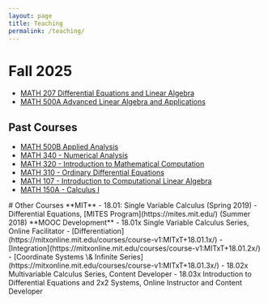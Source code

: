 ```yaml
---
layout: page
title: Teaching
permalink: /teaching/
---
```

# Fall 2025
<ul>
  <li><a href="https://catalog.fullerton.edu/preview_course_nopop.php?catoid=80&coid=541338">MATH 207 Differential Equations and Linear Algebra</a></li>
  <li><a href="https://catalog.fullerton.edu/preview_course_nopop.php?catoid=80&coid=541338">MATH 500A Advanced Linear Algebra and Applications</a></li>
</ul>
<h2>Past Courses</h2>
<ul>
  <li><a href="https://catalog.fullerton.edu/preview_course_nopop.php?catoid=95&coid=596661">MATH 500B Applied Analysis</a></li>
  <li><a href="https://catalog.fullerton.edu/preview_course_nopop.php?catoid=75&coid=518572">MATH 340 - Numerical Analysis</a></li>
  <li><a href="https://catalog.fullerton.edu/preview_course_nopop.php?catoid=70&coid=494089">MATH 320 - Introduction to Mathematical Computation</a></li>
  <li><a href="https://catalog.fullerton.edu/preview_course_nopop.php?catoid=95&coid=596633&print">MATH 310 - Ordinary Differential Equations</a></li>
  <li><a href="https://catalog.fullerton.edu/preview_course_nopop.php?catoid=80&coid=541336">MATH 107 - Introduction to Computational Linear Algebra</a></li>
  <li><a href="https://catalog.fullerton.edu/preview_course_nopop.php?catoid=80&coid=539101">MATH 150A - Calculus I</a></li>
</ul>
# Other Courses
**MIT**
- 18.01: Single Variable Calculus (Spring 2019)
- Differential Equations, [MITES Program](https://mites.mit.edu/) (Summer 2018)
**MOOC Development**
- 18.01x Single Variable Calculus Series, Online Facilitator
  - [Differentiation](https://mitxonline.mit.edu/courses/course-v1:MITxT+18.01.1x/)
  - [Integration](https://mitxonline.mit.edu/courses/course-v1:MITxT+18.01.2x/)
  - [Coordinate Systems \& Infinite Series](https://mitxonline.mit.edu/courses/course-v1:MITxT+18.01.3x/)
- 18.02x Multivariable Calculus Series, Content Developer
- 18.03x Introduction to Differential Equations and 2x2 Systems, Online Instructor and Content Developer

